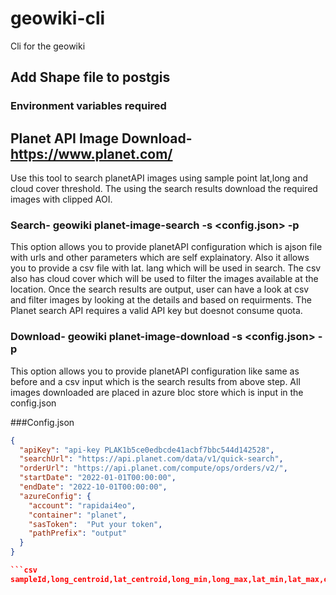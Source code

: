 # geowiki-cli

Cli for the geowiki

## Add Shape file to postgis

### Environment variables required


## Planet API Image Download- https://www.planet.com/
Use this tool to search planetAPI images using sample point lat,long and cloud cover threshold. The using the search results download the required images with clipped AOI.
### Search-  geowiki planet-image-search -s <config.json> -p <csv path>  
This option allows you to provide planetAPI configuration which is ajson file with urls and other parameters which are self explainatory. Also it allows you to provide a csv file with lat. lang which will be used in search. The csv also has cloud cover which will be used to filter the images available at the location. Once the search results are output, user can have a look at csv and filter images by looking at the details and based on requirments. The Planet search API requires a valid API key but doesnot consume quota.

### Download- geowiki planet-image-download -s <config.json> -p <csv path>  
This option allows you to provide planetAPI configuration like same as before and a csv input which is the search results from above step. All images downloaded are placed in azure bloc store which is input in the config.json

###Config.json

```json
{
  "apiKey": "api-key PLAK1b5ce0edbcde41acbf7bbc544d142528",
  "searchUrl": "https://api.planet.com/data/v1/quick-search",
  "orderUrl": "https://api.planet.com/compute/ops/orders/v2/",
  "startDate": "2022-01-01T00:00:00",
  "endDate": "2022-10-01T00:00:00",
  "azureConfig": {
    "account": "rapidai4eo",
    "container": "planet",
    "sasToken":  "Put your token",
    "pathPrefix": "output"
  }
}

```csv
sampleId,long_centroid,lat_centroid,long_min,long_max,lat_min,lat_max,cloudcover

